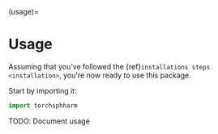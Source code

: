 (usage)=

# Usage

Assuming that you've followed the {ref}`installations steps <installation>`, you're now ready to use this package.

Start by importing it:

```python
import torchsphharm
```

TODO: Document usage
